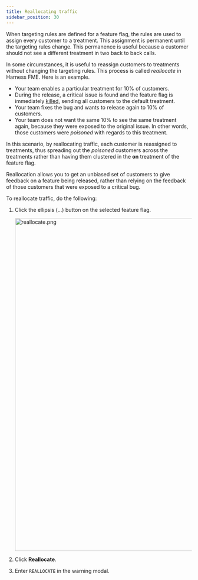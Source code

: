 ```yaml
---
title: Reallocating traffic
sidebar_position: 30
---
```


When targeting rules are defined for a feature flag, the rules are used to assign every customer to a treatment. This assignment is permanent until the targeting rules change. This permanence is useful because a customer should not see a different treatment in two back to back calls. 

In some circumstances, it is useful to reassign customers to treatments without changing the targeting rules. This process is called *reallocate* in Harness FME. Here is an example.

* Your team enables a particular treatment for 10% of customers.
* During the release, a critical issue is found and the feature flag is immediately [killed](/docs/feature-management-experimentation/feature-management/use-the-kill-switch), sending all customers to the default treatment. 
* Your team fixes the bug and wants to release again to 10% of customers.
* Your team does not want the same 10% to see the same treatment again, because they were exposed to the original issue. In other words, those customers were *poisoned* with regards to this treatment. 

In this scenario, by reallocating traffic, each customer is reassigned to treatments, thus spreading out the *poisoned* customers across the treatments rather than having them clustered in the **on** treatment of the feature flag.

Reallocation allows you to get an unbiased set of customers to give feedback on a feature being released, rather than relying on the feedback of those customers that were exposed to a critical bug.

To reallocate traffic, do the following:

1. Click the ellipsis (...) button on the selected feature flag.

   <img src="https://help.split.io/hc/article_attachments/15592498353677" alt="reallocate.png" width="900" />

2. Click **Reallocate**.
3. Enter `REALLOCATE` in the warning modal.